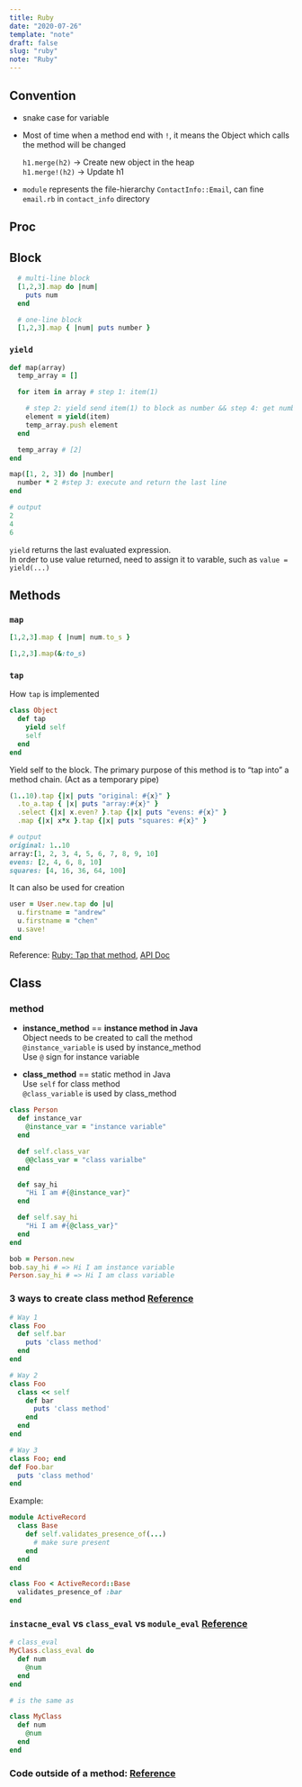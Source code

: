 ```yaml
---
title: Ruby
date: "2020-07-26"
template: "note"
draft: false
slug: "ruby"
note: "Ruby"
---
```

## Convention

- snake case for variable
- Most of time when a method end with `!`, it means the Object which calls the method will be changed<br/>

  `h1.merge(h2)` -> Create new object in the heap<br/>
  `h1.merge!(h2)` -> Update h1

- `module` represents the file-hierarchy `ContactInfo::Email`, can fine `email.rb` in `contact_info` directory

## Proc
## Block

```ruby
  # multi-line block
  [1,2,3].map do |num|
    puts num
  end

  # one-line block
  [1,2,3].map { |num| puts number }
```

### `yield`

```ruby
def map(array)
  temp_array = []

  for item in array # step 1: item(1)

    # step 2: yield send item(1) to block as number && step 4: get number*2(1*2 = 2), assign to element
    element = yield(item)
    temp_array.push element
  end

  temp_array # [2]
end

map([1, 2, 3]) do |number|
  number * 2 #step 3: execute and return the last line
end

# output
2
4
6
```
`yield` returns the last evaluated expression.<br/>
In order to use value returned, need to assign it to varable, such as `value = yield(...)`

## Methods
### `map`
```ruby
[1,2,3].map { |num| num.to_s }

[1,2,3].map(&:to_s)
```

### `tap`

How `tap` is implemented
```ruby
class Object
  def tap
    yield self
    self
  end
end
```

Yield self to the block. The primary purpose of this method is to “tap into” a method chain. (Act as a temporary pipe)

```ruby
(1..10).tap {|x| puts "original: #{x}" }
  .to_a.tap { |x| puts "array:#{x}" }
  .select {|x| x.even? }.tap {|x| puts "evens: #{x}" }
  .map {|x| x*x }.tap {|x| puts "squares: #{x}" }

# output
original: 1..10
array:[1, 2, 3, 4, 5, 6, 7, 8, 9, 10]
evens: [2, 4, 6, 8, 10]
squares: [4, 16, 36, 64, 100]
```

It can also be used for creation

```ruby
user = User.new.tap do |u|
  u.firstname = "andrew"
  u.firstname = "chen"
  u.save!
end
```

Reference: [Ruby: Tap that method](https://medium.com/aviabird/ruby-tap-that-method-90c8a801fd6a), [API Doc](https://apidock.com/ruby/Object/tap)
## Class

### method
- **instance_method** == **instance method in Java**<br/>
Object needs to be created to call the method<br/>
`@instance_variable` is used by instance_method<br/>
Use `@` sign for instance variable<br/>

- **class_method** == static method in Java<br/>
Use `self` for class method<br/>
`@class_variable` is used by class_method<br/>

```ruby
class Person
  def instance_var
    @instance_var = "instance variable"
  end

  def self.class_var
    @@class_var = "class varialbe"
  end

  def say_hi
    "Hi I am #{@instance_var}"
  end

  def self.say_hi
    "Hi I am #{@class_var}"
  end
end

bob = Person.new
bob.say_hi # => Hi I am instance variable
Person.say_hi # => Hi I am class variable
```

### 3 ways to create class method  [Reference](http://www.railstips.org/blog/archives/2009/05/11/class-and-instance-methods-in-ruby/)
```ruby
# Way 1
class Foo
  def self.bar
    puts 'class method'
  end
end

# Way 2
class Foo
  class << self
    def bar
      puts 'class method'
    end
  end
end

# Way 3
class Foo; end
def Foo.bar
  puts 'class method'
end
```
Example: 
```ruby
module ActiveRecord
  class Base
    def self.validates_presence_of(...)
      # make sure present
    end
  end
end

class Foo < ActiveRecord::Base
  validates_presence_of :bar
end
```

### `instacne_eval` vs `class_eval` vs `module_eval` [Reference](https://web.stanford.edu/~ouster/cgi-bin/cs142-winter15/classEval.php)
```ruby
# class_eval
MyClass.class_eval do
  def num
    @num
  end
end

# is the same as 

class MyClass
  def num
    @num
  end
end
```


### Code outside of a method: [Reference](https://stackoverflow.com/questions/20414289/code-placed-outside-of-a-method)